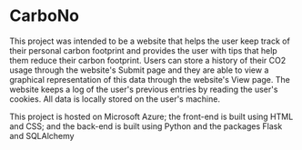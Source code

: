 # CarboNo
This project was intended to be a website that helps the user keep track of their personal carbon footprint 
and provides the user with tips that help them reduce their carbon footprint.
Users can store a history of their CO2 usage through the website's Submit page and they are able to view a graphical representation 
of this data through the website's View page. 
The website keeps a log of the user's previous entries by reading the user's cookies. 
All data is locally stored on the user's machine. 

This project is hosted on Microsoft Azure; the front-end is built using HTML and CSS; and the back-end is built using Python and the packages Flask and SQLAlchemy

